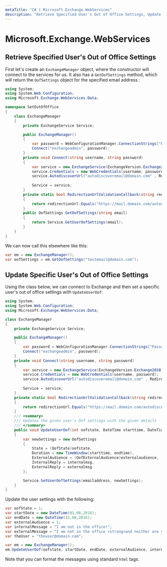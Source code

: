 ```yaml
---
metaTitle: "C# | Microsoft.Exchange.WebServices"
description: "Retrieve Specified User's Out of Office Settings, Update Specific User's Out of Office Settings"
---
```


# Microsoft.Exchange.WebServices



## Retrieve Specified User's Out of Office Settings


First let's create an `ExchangeManager` object, where the constructor will connect to the services for us. It also has a `GetOofSettings` method, which will return the `OofSettings` object for the specified email address :

```cs
using System;
using System.Web.Configuration;
using Microsoft.Exchange.WebServices.Data;

namespace SetOutOfOffice
{
    class ExchangeManager
    {
        private ExchangeService Service;

        public ExchangeManager()
        {
            var password = WebConfigurationManager.ConnectionStrings["Password"].ConnectionString;
            Connect("exchangeadmin", password);
        }
        private void Connect(string username, string password)
        {
            var service = new ExchangeService(ExchangeVersion.Exchange2010_SP2);
            service.Credentials = new WebCredentials(username, password);
            service.AutodiscoverUrl("autodiscoveremail@domain.com" , RedirectionUrlValidationCallback);
            
            Service = service;
        }
        private static bool RedirectionUrlValidationCallback(string redirectionUrl)
        {
            return redirectionUrl.Equals("https://mail.domain.com/autodiscover/autodiscover.xml");
        }    
        public OofSettings GetOofSettings(string email)
        {
            return Service.GetUserOofSettings(email);
        }            
    }
}

```

We can now call this elsewhere like this:

```cs
var em = new ExchangeManager();
var oofSettings = em.GetOofSettings("testemail@domain.com");

```



## Update Specific User's Out of Office Settings


Using the class below, we can connect to Exchange and then set a specific user's out of office settings with `UpdateUserOof`:

```cs
using System;
using System.Web.Configuration;
using Microsoft.Exchange.WebServices.Data;

class ExchangeManager
{
    private ExchangeService Service;

    public ExchangeManager()
    {
        var password = WebConfigurationManager.ConnectionStrings["Password"].ConnectionString;
        Connect("exchangeadmin", password);
    }
    private void Connect(string username, string password)
    {
        var service = new ExchangeService(ExchangeVersion.Exchange2010_SP2);
        service.Credentials = new WebCredentials(username, password);
        service.AutodiscoverUrl("autodiscoveremail@domain.com" , RedirectionUrlValidationCallback);
        
        Service = service;
    }
    private static bool RedirectionUrlValidationCallback(string redirectionUrl)
    {
        return redirectionUrl.Equals("https://mail.domain.com/autodiscover/autodiscover.xml");
    }    
    /// <summary>
    /// Updates the given user's Oof settings with the given details
    /// </summary>
    public void UpdateUserOof(int oofstate, DateTime starttime, DateTime endtime, int externalaudience, string internalmsg, string externalmsg, string emailaddress)
    {
        var newSettings = new OofSettings
        {
            State = (OofState)oofstate,
            Duration = new TimeWindow(starttime, endtime),
            ExternalAudience = (OofExternalAudience)externalaudience,
            InternalReply = internalmsg,
            ExternalReply = externalmsg
        };

        Service.SetUserOofSettings(emailaddress, newSettings);
    }     
}

```

Update the user settings with the following:

```cs
var oofState = 1;
var startDate = new DateTime(01,08,2016);
var endDate = new DateTime(15,08,2016);
var externalAudience = 1;
var internalMessage = "I am not in the office!";
var externalMessage = "I am not in the office <strong>and neither are you!</strong>"
var theUser = "theuser@domain.com";

var em = new ExchangeManager();
em.UpdateUserOof(oofstate, startDate, endDate, externalAudience, internalMessage, externalMessage, theUser);

```

Note that you can format the messages using standard `html` tags.

